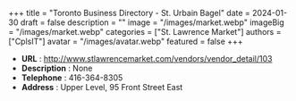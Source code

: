 +++
title = "Toronto Business Directory - St. Urbain Bagel"
date = 2024-01-30
draft = false
description = ""
image = "/images/market.webp"
imageBig = "/images/market.webp"
categories = ["St. Lawrence Market"]
authors = ["CplsIT"]
avatar = "/images/avatar.webp"
featured = false
+++


* **URL** :  http://www.stlawrencemarket.com/vendors/vendor_detail/103
* **Description** : None
* **Telephone** : 416-364-8305
* **Address** : Upper Level, 95 Front Street East